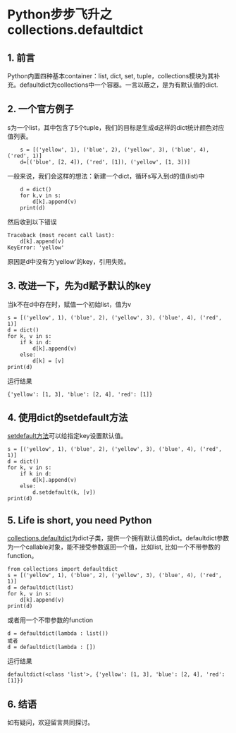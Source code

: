 # Python步步飞升之collections.defaultdict

## 1. 前言
Python内置四种基本container：list, dict, set, tuple，collections模块为其补充。defaultdict为collections中一个容器。一言以蔽之，是为有默认值的dict.
## 2.  一个官方例子
s为一个list，其中包含了5个tuple，我们的目标是生成d这样的dict统计颜色对应值列表。
```
    s = [('yellow', 1), ('blue', 2), ('yellow', 3), ('blue', 4), ('red', 1)]
    d=[('blue', [2, 4]), ('red', [1]), ('yellow', [1, 3])]
```
一般来说，我们会这样的想法：新建一个dict，循环s写入到d的值(list)中
```
    d = dict()
    for k,v in s:
        d[k].append(v)
    print(d)
```
然后收到以下错误
```
Traceback (most recent call last):
    d[k].append(v)
KeyError: 'yellow'
```
原因是d中没有为'yellow'的key，引用失败。
## 3. 改进一下，先为d赋予默认的key
当k不在d中存在时，赋值一个初始list，值为v
```
s = [('yellow', 1), ('blue', 2), ('yellow', 3), ('blue', 4), ('red', 1)]
d = dict()
for k, v in s:
    if k in d:
        d[k].append(v)
    else:
        d[k] = [v]
print(d)
````
运行结果
```
{'yellow': [1, 3], 'blue': [2, 4], 'red': [1]}
```
## 4. 使用dict的setdefault方法
[setdefault方法](https://www.w3schools.com/python/ref_dictionary_setdefault.asp)可以给指定key设置默认值。
```
s = [('yellow', 1), ('blue', 2), ('yellow', 3), ('blue', 4), ('red', 1)]
d = dict()
for k, v in s:
    if k in d:
        d[k].append(v)
    else:
        d.setdefault(k, [v])
print(d)
```
## 5. Life is short, you need Python
[collections.defaultdict](https://docs.python.org/2/library/collections.html#collections.defaultdict)为dict子类，提供一个拥有默认值的dict。defaultdict参数为一个callable对象，能不接受参数返回一个值，比如list, 比如一个不带参数的function。
```
from collections import defaultdict
s = [('yellow', 1), ('blue', 2), ('yellow', 3), ('blue', 4), ('red', 1)]
d = defaultdict(list)
for k, v in s:
    d[k].append(v)
print(d)
```
或者用一个不带参数的function
```
d = defaultdict(lambda : list())
或者
d = defaultdict(lambda : [])
```
运行结果
```
defaultdict(<class 'list'>, {'yellow': [1, 3], 'blue': [2, 4], 'red': [1]})
```
## 6. 结语
如有疑问，欢迎留言共同探讨。